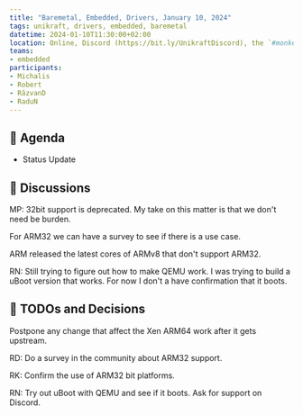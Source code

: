 ```yaml
---
title: "Baremetal, Embedded, Drivers, January 10, 2024"
tags: unikraft, drivers, embedded, baremetal
datetime: 2024-01-10T11:30:00+02:00
location: Online, Discord (https://bit.ly/UnikraftDiscord), the `#monkey-business` voice channel
teams:
- embedded
participants:
- Michalis
- Robert
- RăzvanD
- RaduN
---
```


## :dart: Agenda

- Status Update

## :closed_book: Discussions

MP: 32bit support is deprecated.
My take on this matter is that we don't need be burden.

For ARM32 we can have a survey to see if there is a use case.

ARM released the latest cores of ARMv8 that don't support ARM32.

RN: Still trying to figure out how to make QEMU work.
I was trying to build a uBoot version that works.
For now I don't a have confirmation that it boots.

## :wrench: TODOs and Decisions

Postpone any change that affect the Xen ARM64 work after it gets upstream.

RD: Do a survey in the community about ARM32 support.

RK: Confirm the use of ARM32 bit platforms.

RN: Try out uBoot with QEMU and see if it boots.
Ask for support on Discord.
